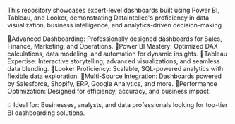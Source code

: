 This repository showcases expert-level dashboards built using Power BI, Tableau, and Looker, demonstrating DataIntellec's proficiency in data visualization, business intelligence, and analytics-driven decision-making.

🔹Advanced Dashboarding: Professionally designed dashboards for Sales, Finance, Marketing, and Operations.
🔹Power BI Mastery: Optimized DAX calculations, data modeling, and automation for dynamic insights.
🔹Tableau Expertise: Interactive storytelling, advanced visualizations, and seamless data blending.
🔹Looker Proficiency: Scalable, SQL-powered analytics with flexible data exploration.
🔹Multi-Source Integration: Dashboards powered by Salesforce, Shopify, ERP, Google Analytics, and more.
🔹Performance Optimization: Designed for efficiency, accuracy, and business impact.

💡 Ideal for: Businesses, analysts, and data professionals looking for top-tier BI dashboarding solutions.
